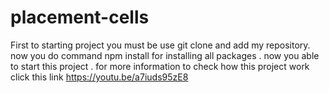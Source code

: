 # placement-cells

First to starting project you must be use git clone  and add my repository.
now you do command npm install for installing all packages .
now you able to start this project .
for more information to check how this project work click this link https://youtu.be/a7iuds95zE8
